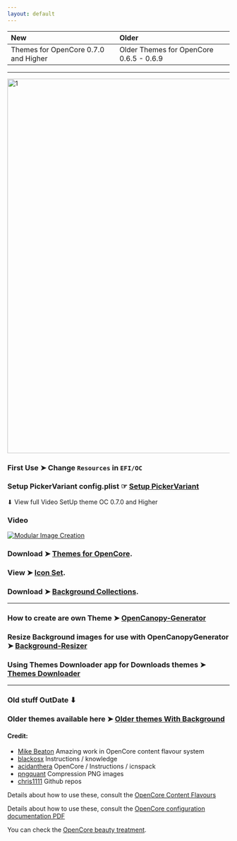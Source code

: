 ```yaml
---
layout: default
---
```


New|Older
:----|:----
Themes for OpenCore 0.7.0 and Higher|Older Themes for OpenCore 0.6.5 - 0.6.9


------------------------------------------------------------------------------

<img width="850" alt="1" src="https://user-images.githubusercontent.com/6248794/216762076-d1e09e6d-53cb-4910-a6aa-99d9e4aabd3b.png">


### First Use ➤  Change `Resources` in `EFI/OC`

### Setup PickerVariant config.plist  ☞ [Setup PickerVariant](https://github.com/chris1111/My-Simple-OC-Themes/blob/master/Setup-PickerVariant.md)

⬇︎ View full Video SetUp theme OC 0.7.0 and Higher

### Video

[![Modular Image Creation](https://user-images.githubusercontent.com/6248794/185791797-577c1804-cbdb-4c9e-a6f7-fab3b8da6355.png)](https://youtu.be/jMYX4xlTJEE)


### Download ➤ [Themes for OpenCore](https://github.com/chris1111/My-Simple-OC-Themes/blob/master/Download.md).

### View ➤ [Icon Set](https://github.com/chris1111/My-Simple-OC-Themes/blob/master/Icon%20Set.md).

### Download ➤ [Background Collections](https://github.com/chris1111/My-Simple-OC-Themes/blob/master/Background%20Collections.md).

------------------------------------------------------------------------------
### How to create are own Theme ➤ [OpenCanopy-Generator](https://github.com/chris1111/OpenCanopy-Generator)

### Resize Background images for use with OpenCanopyGenerator ➤ [Background-Resizer](https://github.com/chris1111/Background-Resizer)


### Using Themes Downloader app for Downloads themes ➤ [Themes Downloader](https://github.com/chris1111/My-Simple-OC-Themes/blob/master/Themes%20Downloader.md)


------------------------------------------------------------------------------

### Old stuff OutDate ⬇︎

### Older themes available here ➤ [Older themes With Background](https://github.com/chris1111/My-Simple-OC-Themes/tree/master/Resources-0.6.6)

#### Credit:
- [Mike Beaton](https://github.com/mikebeaton) Amazing work in OpenCore content flavour system
- [blackosx](https://github.com/blackosx) Instructions / knowledge
- [acidanthera](https://github.com/acidanthera/OpenCorePkg) OpenCore / Instructions / icnspack
- [pngquant](https://pngquant.org) Compression PNG images
- [chris1111](https://github.com/chris1111/) Github repos

Details about how to use these, consult the [OpenCore Content Flavours](https://github.com/acidanthera/OpenCorePkg/blob/master/Docs/Flavours.md)

Details about how to use these, consult the [OpenCore configuration documentation PDF](https://github.com/acidanthera/OpenCorePkg/blob/master/Docs/Configuration.pdf)

You can check the [OpenCore beauty treatment](https://dortania.github.io/OpenCore-Post-Install/cosmetic/gui.html#setting-up-opencores-gui).
